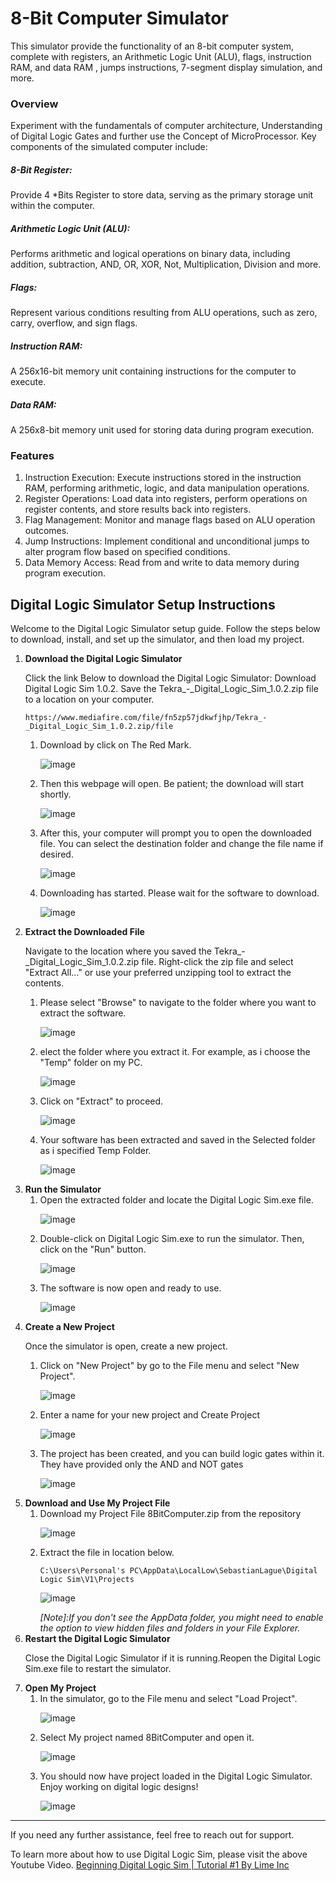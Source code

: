 <h1>8-Bit Computer Simulator</h1>

This simulator provide the functionality of an 8-bit computer system, complete with registers, an Arithmetic Logic Unit (ALU), flags, instruction RAM, and data RAM , jumps instructions, 7-segment display simulation, and more.
<h3>Overview</h3>
Experiment with the fundamentals of computer architecture, Understanding of Digital Logic Gates and further use the Concept of MicroProcessor. Key components of the simulated computer include:

<h5>8-Bit Register:</h5> 

Provide 4 *Bits Register to store data, serving as the primary storage unit within the computer.

<h5>Arithmetic Logic Unit (ALU):</h5> 

Performs arithmetic and logical operations on binary data, including addition, subtraction, AND, OR, XOR, Not, Multiplication, Division and more.

<h5>Flags:</h5> 

Represent various conditions resulting from ALU operations, such as zero, carry, overflow, and sign flags.

<h5>Instruction RAM:</h5>

A 256x16-bit memory unit containing instructions for the computer to execute.

<h5>Data RAM:</h5>

A 256x8-bit memory unit used for storing data during program execution.

<h3>Features</h3>
<ol>
<li>Instruction Execution: Execute instructions stored in the instruction RAM, performing arithmetic, logic, and data manipulation operations.</li>
<li>Register Operations: Load data into registers, perform operations on register contents, and store results back into registers.</li>
<li>Flag Management: Monitor and manage flags based on ALU operation outcomes.</li>
<li>Jump Instructions: Implement conditional and unconditional jumps to alter program flow based on specified conditions.</li>
<li>Data Memory Access: Read from and write to data memory during program execution.</li>
</ol>
<h2>Digital Logic Simulator Setup Instructions</h2>
<p>Welcome to the Digital Logic Simulator setup guide. Follow the steps below to download, install, and set up the simulator, and then load my project.</p>

<ol>
  <li><b>Download the Digital Logic Simulator</b>
    
  Click the link Below to download the Digital Logic Simulator: Download Digital Logic Sim 1.0.2.
  Save the Tekra_-_Digital_Logic_Sim_1.0.2.zip file to a location on your computer.

    https://www.mediafire.com/file/fn5zp57jdkwfjhp/Tekra_-_Digital_Logic_Sim_1.0.2.zip/file

  <ol>
    <li> Download by click on The Red Mark.
    
  ![image](https://github.com/ShaheerShah079/8BitComputerUsingDLS/assets/145196564/f36f7597-a5b4-42c4-8f6f-a14d7b411f7d)
    </li>
    <li> Then this webpage will open. Be patient; the download will start shortly.
  
  ![image](https://github.com/ShaheerShah079/8BitComputerUsingDLS/assets/145196564/27a67d75-9da8-450e-9105-386ede986085)
    </li>
    <li> After this, your computer will prompt you to open the downloaded file. You can select the destination folder and change the file name if desired.
   
  ![image](https://github.com/ShaheerShah079/8BitComputerUsingDLS/assets/145196564/d8f67ea0-1dc0-4bc3-816a-60251d7c8fe0)
    </li>
    <li> Downloading has started. Please wait for the software to download.
  
  ![image](https://github.com/ShaheerShah079/8BitComputerUsingDLS/assets/145196564/6b6e2896-deee-43eb-801f-3b501a394e89)
    </li>
  </ol>
  </li>

<li><b>Extract the Downloaded File</b>

Navigate to the location where you saved the Tekra_-_Digital_Logic_Sim_1.0.2.zip file.
Right-click the zip file and select "Extract All..." or use your preferred unzipping tool to extract the contents.
  <ol>
    <li> Please select "Browse" to navigate to the folder where you want to extract the software.
  
  ![image](https://github.com/ShaheerShah079/8BitComputerUsingDLS/assets/145196564/337884bc-97d7-4aad-8e9f-1db73a9fae3f)
    </li>
    <li> elect the folder where you extract it. For example, as i choose the "Temp" folder on my PC.
    
  ![image](https://github.com/ShaheerShah079/8BitComputerUsingDLS/assets/145196564/44d8ac0b-4b22-4724-9acc-188d1c15c837)
    </li>
    <li> Click on "Extract" to proceed.

  ![image](https://github.com/ShaheerShah079/8BitComputerUsingDLS/assets/145196564/f9249121-2725-481c-9a55-c4073d5d17b8)
    </li>
    <li> Your software has been extracted and saved in the Selected folder as i specified Temp Folder.
    
  ![image](https://github.com/ShaheerShah079/8BitComputerUsingDLS/assets/145196564/00806b13-15cd-4a5c-9d3f-8f983eee8583)
    </li>
  </ol>
</li>

<li><b>Run the Simulator</b>
  
<ol>
  <li> Open the extracted folder and locate the Digital Logic Sim.exe file.
    
  ![image](https://github.com/ShaheerShah079/8BitComputerUsingDLS/assets/145196564/92e89a9b-e8c1-436b-b0b9-f84a38e9dbee)
  </li>
  <li> Double-click on Digital Logic Sim.exe to run the simulator. Then, click on the "Run" button.
  
  ![image](https://github.com/ShaheerShah079/8BitComputerUsingDLS/assets/145196564/7622b4d3-90f0-4b2e-b620-921848abfc4a)
  </li>
  <li>  The software is now open and ready to use.
    
  ![image](https://github.com/ShaheerShah079/8BitComputerUsingDLS/assets/145196564/80ef9743-fa0d-4fd6-a69c-02e8d0b377f3)
  </li>
</ol>
</li>

<li><b>Create a New Project</b>

  Once the simulator is open, create a new project.
  <ol>
  <li>Click on "New Project" by go to the File menu and select "New Project".
  
  ![image](https://github.com/ShaheerShah079/8BitComputerUsingDLS/assets/145196564/58456146-3c33-4cc1-add5-7b96510ba0f9)
  </li>
  <li>Enter a name for your new project and Create Project
  
  ![image](https://github.com/ShaheerShah079/8BitComputerUsingDLS/assets/145196564/5a7afa50-afe2-4904-9751-18233495f00c)
  </li>
  <li>The project has been created, and you can build logic gates within it. They have provided only the AND and NOT gates

  ![image](https://github.com/ShaheerShah079/8BitComputerUsingDLS/assets/145196564/a0ba55ae-05ad-45c0-a55c-0d492a4fc8d2)
  </li>
   </ol> 
</li>

<li><b>Download and Use My Project File</b>
  <ol>
    <li>Download my Project File 8BitComputer.zip from the repository

  ![image](https://github.com/ShaheerShah079/8BitComputerUsingDLS/assets/145196564/4ab6c21d-78bb-4db5-a730-939f7528c577)
    </li>
    
  <li>Extract the file in location below.

    C:\Users\Personal's PC\AppData\LocalLow\SebastianLague\Digital Logic Sim\V1\Projects
![image](https://github.com/ShaheerShah079/8BitComputerUsingDLS/assets/145196564/7da7f07a-8fcf-445e-954d-90941f71fe5d)
  </li>
  </ol>
  <i><ul>[Note]:If you don't see the AppData folder, you might need to enable the option to view hidden files and folders in your File Explorer.</ul></i>
  </li>
  
<li><b>Restart the Digital Logic Simulator</b>

Close the Digital Logic Simulator if it is running.Reopen the Digital Logic Sim.exe file to restart the simulator.
</li>
<li><b>Open My Project</b>
  <ol>
    <li> In the simulator, go to the File menu and select "Load Project".
      
  ![image](https://github.com/ShaheerShah079/8BitComputerUsingDLS/assets/145196564/38bea8aa-d13b-45a6-ba4a-6c952a27aa6d)
    </li>
    <li>Select My project named 8BitComputer and open it.

  ![image](https://github.com/ShaheerShah079/8BitComputerUsingDLS/assets/145196564/ba50406f-270f-4bb8-a036-1d21d75f8b4e)
    </li>
    <li>You should now have project loaded in the Digital Logic Simulator. Enjoy working on digital logic designs!
    
  ![image](https://github.com/ShaheerShah079/8BitComputerUsingDLS/assets/145196564/c51908eb-f768-429f-92f8-d7cc9f18ccf8)
  </li>
  </ol>
</ol>
<hr>
If you need any further assistance, feel free to reach out for support.

To learn more about how to use Digital Logic Sim, please visit the above Youtube Video.
<a href="https://youtu.be/ZVQ8MXFryEc?si=9a0rowjOk1Zs-PB_">Beginning Digital Logic Sim | Tutorial #1 By Lime Inc</a>







